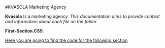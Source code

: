 #KVASOLA Marketing Agency


**Kvasola** Is a marketing agency. _This documentation aims to provide context and
information about each file on the folder_ 


**First-Section.CSS**: 

[Here you are going to find the code for the following section](md-docs/about-us.png)

